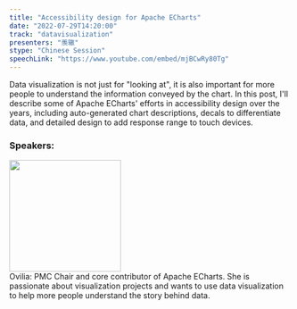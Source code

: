 ```yaml
---
title: "Accessibility design for Apache ECharts"
date: "2022-07-29T14:20:00"
track: "datavisualization"
presenters: "羡辙"
stype: "Chinese Session"
speechLink: "https://www.youtube.com/embed/mjBCwRy80Tg"
---
```

Data visualization is not just for "looking at", it is also important for more people to understand the information conveyed by the chart. In this post, I'll describe some of Apache ECharts' efforts in accessibility design over the years, including auto-generated chart descriptions, decals to differentiate data, and detailed design to add response range to touch devices.
 ### Speakers:
 <img src="images/speaker/1174.png" width="200" /><br>Ovilia: PMC Chair and core contributor of Apache ECharts. She is passionate about visualization projects and wants to use data visualization to help more people understand the story behind data.

